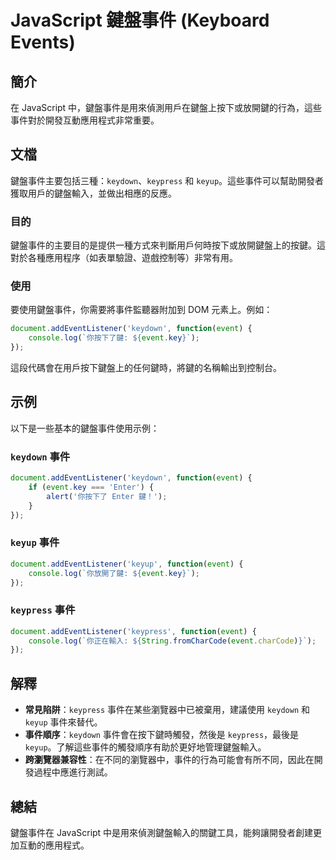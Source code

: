 <!--
Meta Description: # JavaScript 鍵盤事件 (Keyboard Events) ## 簡介 在 JavaScript 中，鍵盤事件是用來偵測用戶在鍵盤上按下或放開鍵的行為，這些事件對於開發互動應用程式非常重要。 ## 文檔 鍵盤事件主要包括三種：`keydown`、`keypress` 和 `keyup`。...
Meta Keywords: event, javascript, keydown, keypress, keyup
-->

# JavaScript 鍵盤事件 (Keyboard Events)

## 簡介
在 JavaScript 中，鍵盤事件是用來偵測用戶在鍵盤上按下或放開鍵的行為，這些事件對於開發互動應用程式非常重要。

## 文檔
鍵盤事件主要包括三種：`keydown`、`keypress` 和 `keyup`。這些事件可以幫助開發者獲取用戶的鍵盤輸入，並做出相應的反應。

### 目的
鍵盤事件的主要目的是提供一種方式來判斷用戶何時按下或放開鍵盤上的按鍵。這對於各種應用程序（如表單驗證、遊戲控制等）非常有用。

### 使用
要使用鍵盤事件，你需要將事件監聽器附加到 DOM 元素上。例如：

```javascript
document.addEventListener('keydown', function(event) {
    console.log(`你按下了鍵: ${event.key}`);
});
```

這段代碼會在用戶按下鍵盤上的任何鍵時，將鍵的名稱輸出到控制台。

## 示例
以下是一些基本的鍵盤事件使用示例：

### `keydown` 事件
```javascript
document.addEventListener('keydown', function(event) {
    if (event.key === 'Enter') {
        alert('你按下了 Enter 鍵！');
    }
});
```

### `keyup` 事件
```javascript
document.addEventListener('keyup', function(event) {
    console.log(`你放開了鍵: ${event.key}`);
});
```

### `keypress` 事件
```javascript
document.addEventListener('keypress', function(event) {
    console.log(`你正在輸入: ${String.fromCharCode(event.charCode)}`);
});
```

## 解釋
- **常見陷阱**：`keypress` 事件在某些瀏覽器中已被棄用，建議使用 `keydown` 和 `keyup` 事件來替代。
- **事件順序**：`keydown` 事件會在按下鍵時觸發，然後是 `keypress`，最後是 `keyup`。了解這些事件的觸發順序有助於更好地管理鍵盤輸入。
- **跨瀏覽器兼容性**：在不同的瀏覽器中，事件的行為可能會有所不同，因此在開發過程中應進行測試。

## 總結
鍵盤事件在 JavaScript 中是用來偵測鍵盤輸入的關鍵工具，能夠讓開發者創建更加互動的應用程式。